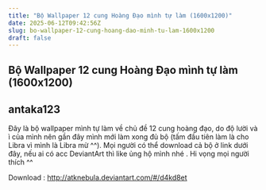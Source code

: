 ```yaml
---
title: "Bộ Wallpaper 12 cung Hoàng Đạo mình tự làm (1600x1200)"
date: 2025-06-12T09:42:56Z
slug: bo-wallpaper-12-cung-hoang-dao-minh-tu-lam-1600x1200
draft: false
---
```


## Bộ Wallpaper 12 cung Hoàng Đạo mình tự làm (1600x1200)

## antaka123

Đây là bộ wallpaper mình tự làm về chủ đề 12 cung hoàng đạo, do độ lười và ì của mình nên gần đây mình mới làm xong đủ bộ  (tấm đầu tiên làm là cho Libra vì mình là Libra mừ ^^). Mọi người có thể download cả bộ ở link dưới đây, nếu ai có acc DeviantArt thì like ủng hộ mình nhé . Hi vọng mọi người thích ^^

Download : http://atknebula.deviantart.com/#/d4kd8et


​
